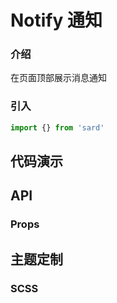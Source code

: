 # Notify 通知

### 介绍

在页面顶部展示消息通知

### 引入

```js
import {} from 'sard'
```

## 代码演示

## API

### Props

## 主题定制

### SCSS

```scss

```
